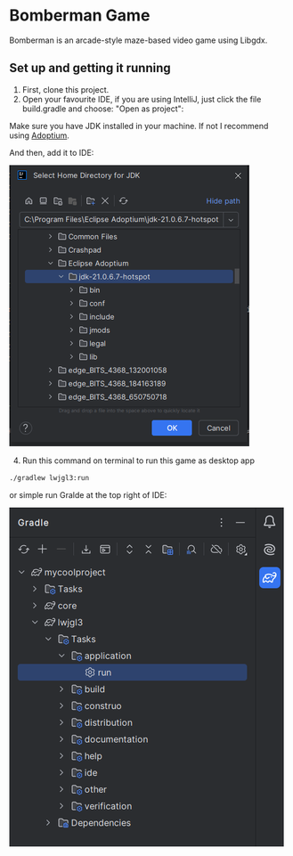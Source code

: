 # Bomberman Game

Bomberman is an arcade-style maze-based video game using Libgdx.

## Set up and getting it running
1. First, clone this project.
2. Open your favourite IDE, if you are using IntelliJ, just click the file build.gradle and choose: "Open as project":

Make sure you have JDK installed in your machine. If not I recommend using [Adoptium](https://adoptium.net/temurin/releases/).

And then, add it to IDE:

![Add JDK](assets/github/jdk.png)

4. Run this command on terminal to run this game as desktop app
```bash
./gradlew lwjgl3:run
 ```
or simple run Gralde at the top right of IDE:

![Run demo](assets/github/IDEA_run.png)
